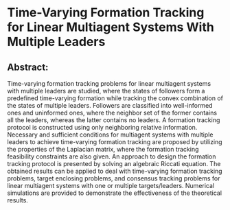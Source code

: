 # Time-Varying Formation Tracking for Linear Multiagent Systems With Multiple Leaders

## Abstract:

Time-varying formation tracking problems for linear multiagent systems with multiple leaders are studied, where the states of followers form a predefined time-varying formation while tracking the convex combination of the states of multiple leaders. Followers are classified into well-informed ones and uninformed ones, where the neighbor set of the former contains all the leaders, whereas the latter contains no leaders. A formation tracking protocol is constructed using only neighboring relative information. Necessary and sufficient conditions for multiagent systems with multiple leaders to achieve time-varying formation tracking are proposed by utilizing the properties of the Laplacian matrix, where the formation tracking feasibility constraints are also given. An approach to design the formation tracking protocol is presented by solving an algebraic Riccati equation. The obtained results can be applied to deal with time-varying formation tracking problems, target enclosing problems, and consensus tracking problems for linear multiagent systems with one or multiple targets/leaders. Numerical simulations are provided to demonstrate the effectiveness of the theoretical results.
